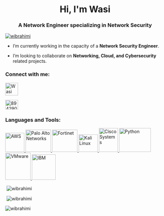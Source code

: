 
<head>
 
<link rel="icon" href="https://github.com/wibrahimi/aboutme/blob/main/assets/favicon/favicon-16x16.png?" type="image/x-icon">

 
</head>

<h1 align="center">Hi, I'm Wasi</h1>
<h3 align="center">A Network Engineer specializing in Network Security</h3>

<p align="left"> <a href="https://github.com/ryo-ma/github-profile-trophy"><img src="https://github-profile-trophy.vercel.app/?username=wibrahimi" alt="wibrahimi" /></a> </p>

- I’m currently working in the capacity of a **Network Security Engineer**.

- I’m looking to collaborate on **Networking, Cloud, and Cybersecurity** related projects.


<h3 align="left">Connect with me:</h3>
<p align="left">
 
 <a href="https://linkedin.com/in/wasiibrahimi" target="blank"> <img align="center" src="https://www.logo.wine/a/logo/LinkedIn/LinkedIn-Icon-Logo.wine.svg" alt="Wasi" height="40" width="40" /></a> 
 
<a href="https://stackoverflow.com/users/8942909" target="blank"><img align="center" src="https://raw.githubusercontent.com/rahuldkjain/github-profile-readme-generator/master/src/images/icons/Social/stack-overflow.svg" alt="8942909" height="30" width="40" /></a>
 
</p>

<h3 align="left">Languages and Tools:</h3>
<p align="left"> 
 
 <a href="https://www.aws.com/" target="_blank" rel="noreferrer"> <img src="https://www.logo.wine/a/logo/Amazon_Web_Services/Amazon_Web_Services-Logo.wine.svg" alt="AWS" width="60" height="60"/> </a> 
 <a href="https://www.paloaltonetworks.com/" target="_blank" rel="noreferrer"> <img src="https://www.logo.wine/a/logo/Palo_Alto_Networks/Palo_Alto_Networks-Logo.wine.svg" alt="Palo Alto Networks" width="80" height="70"/> </a>
 <a href="https://www.fortinet.com/" target="_blank" rel="noreferrer"> <img src="https://www.logo.wine/a/logo/Fortinet/Fortinet-Logo.wine.svg" alt="Fortinet" width="80" height="70"/> </a> 
 <a href="https://www.kali.org/" target="_blank" rel="noreferrer"> <img src="https://upload.vectorlogo.zone/logos/kali/images/99996646-d340-4b8f-b820-e25525048e9c.svg" alt="Kali Linux" width="60" height="55"/> </a> 
 <a href="https://www.cisco.com/" target="_blank" rel="noreferrer"> <img src="https://www.logo.wine/a/logo/Cisco_Systems/Cisco_Systems-Logo.wine.svg" alt="Cisco Systems" width="60" height="75"/> </a> 
 <a href="https://www.python.org/" target="_blank" rel="noreferrer"> <img src="https://www.logo.wine/a/logo/Python_(programming_language)/Python_(programming_language)-Logo.wine.svg" alt="Python" width="100" height="75"/> </a> 
 <a href="https://vmware.com/" target="_blank" rel="noreferrer"> <img src="https://www.logo.wine/a/logo/VMware/VMware-Logo.wine.svg" alt="VMware" width="80" height="85"/> </a> 
 <a href="https://www.ibm.com/qradar" target="_blank" rel="noreferrer"> <img src="https://www.logo.wine/a/logo/IBM/IBM-Logo.wine.svg" alt="IBM" width="75" height="80"/> </a> 

 </p>

<p>&nbsp;<img align="center" src="https://github-readme-stats.vercel.app/api/top-langs?username=wibrahimi&show_icons=true&locale=en&layout=compact" alt="wibrahimi" /></p>

<p>&nbsp;<img align="center" src="https://github-readme-stats.vercel.app/api?username=wibrahimi&show_icons=true&locale=en" alt="wibrahimi" /></p>

<p><img align="center" src="https://github-readme-streak-stats.herokuapp.com/?user=wibrahimi&" alt="wibrahimi" /></p>
